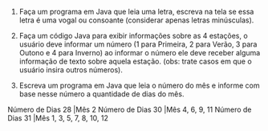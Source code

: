 1. Faça um programa em Java que leia uma letra, escreva na tela se essa letra é uma vogal ou consoante (considerar apenas letras minúsculas).

2. Faça um código Java para exibir informações sobre as 4 estações, o usuário deve informar um número (1 para Primeira, 2 para Verão, 3 para Outono e 4 para Inverno) ao informar o número ele deve receber alguma informação de texto sobre aquela estação. (obs: trate casos em que o usuário insira outros números).

3. Escreva um programa em Java que leia o número do mês e informe com base nesse número a quantidade de dias do mês.
  
  Número de Dias  28   |Mês  2
  Número de Dias  30   |Mês  4,  6,  9, 11 
  Número de Dias  31   |Mês  1,  3,  5, 7, 8, 10, 12
  
  
